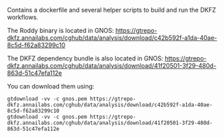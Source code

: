 Contains a dockerfile and several helper scripts to build and run the DKFZ workflows.

The Roddy binary is located in GNOS:
https://gtrepo-dkfz.annailabs.com/cghub/data/analysis/download/c42b592f-a1da-40ae-8c5d-f62a83299c10

The DKFZ dependency bundle is also located in GNOS:
https://gtrepo-dkfz.annailabs.com/cghub/data/analysis/download/41f20501-3f29-480d-863d-51c47efa112e

You can download them using:

    gtdownload -vv -c gnos.pem https://gtrepo-dkfz.annailabs.com/cghub/data/analysis/download/c42b592f-a1da-40ae-8c5d-f62a83299c10
    gtdownload -vv -c gnos.pem https://gtrepo-dkfz.annailabs.com/cghub/data/analysis/download/41f20501-3f29-480d-863d-51c47efa112e
